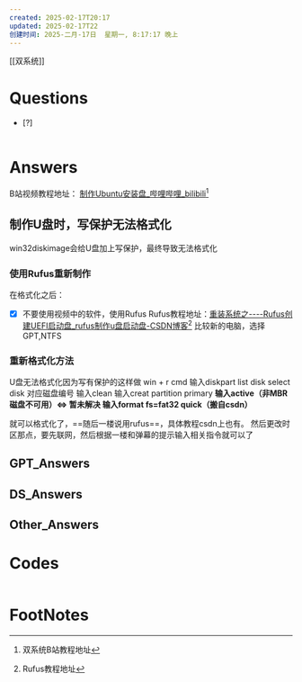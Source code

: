 ```yaml
---
created: 2025-02-17T20:17
updated: 2025-02-17T22
创建时间: 2025-二月-17日  星期一, 8:17:17 晚上
---
```

[[双系统]]

# Questions

- [?] 

```python

```

# Answers
B站视频教程地址： [制作Ubuntu安装盘\_哔哩哔哩\_bilibili](https://www.bilibili.com/video/BV1554y1n7zv?spm_id_from=333.788.videopod.episodes&vd_source=6c33cf6826337aad387874b66413aa72&p=4)[^2]

## 制作U盘时，写保护无法格式化
win32diskimage会给U盘加上写保护，最终导致无法格式化
### 使用Rufus重新制作
在格式化之后：
- [x] 不要使用视频中的软件，使用Rufus
Rufus教程地址：[重装系统之----Rufus创建UEFI启动盘\_rufus制作u盘启动盘-CSDN博客](https://blog.csdn.net/CSDN_Admin0/article/details/135101936?spm=1001.2014.3001.5506)[^1]
比较新的电脑，选择GPT,NTFS
### 重新格式化方法
U盘无法格式化因为写有保护的这样做
win + r 
cmd
输入diskpart
     list disk
     select disk 对应磁盘编号
     输入clean
     输入creat partition primary
     **输入active（非MBR磁盘不可用）$\Longleftrightarrow$ 暂未解决
     输入format fs=fat32 quick（搬自csdn）**
     
就可以格式化了，==随后一楼说用rufus==，具体教程csdn上也有。
然后更改时区那点，要先联网，然后根据一楼和弹幕的提示输入相关指令就可以了


## GPT_Answers


## DS_Answers


## Other_Answers


# Codes

```python

```


# FootNotes

[^2]: 双系统B站教程地址
[^1]: Rufus教程地址